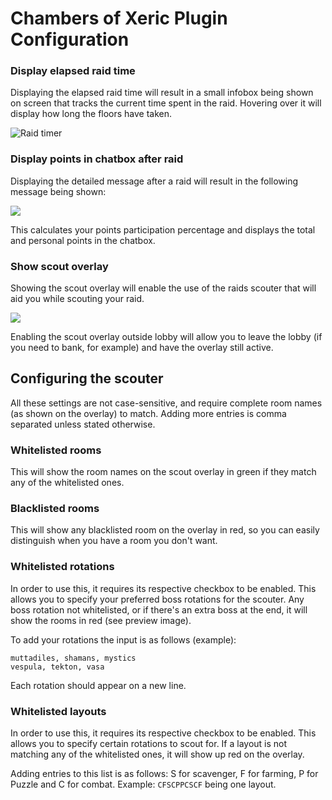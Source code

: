 # Chambers of Xeric Plugin Configuration
### Display elapsed raid time
Displaying the elapsed raid time will result in a small infobox being shown on screen that tracks the current time spent in the raid. Hovering over it will display how long the floors have taken.

![Raid timer](https://raw.githubusercontent.com/runelite/wiki/master/img/Chambers-of-Xeric-time-infobox.png)

### Display points in chatbox after raid
Displaying the detailed message after a raid will result in the following message being shown:

![](https://raw.githubusercontent.com/runelite/wiki/master/img/Chambers-of-Xeric-points.png)

This calculates your points participation percentage and displays the total and personal points in the chatbox.

### Show scout overlay
Showing the scout overlay will enable the use of the raids scouter that will aid you while scouting your raid.

![](https://raw.githubusercontent.com/runelite/wiki/master/img/Chambers-of-Xeric-scout-overlay.png)

Enabling the scout overlay outside lobby will allow you to leave the lobby (if you need to bank, for example) and have the overlay still active.

## Configuring the scouter
All these settings are not case-sensitive, and require complete room names (as shown on the overlay) to match. Adding more entries is comma separated unless stated otherwise.

### Whitelisted rooms
This will show the room names on the scout overlay in green if they match any of the whitelisted ones. 

### Blacklisted rooms
This will show any blacklisted room on  the overlay in red, so you can easily distinguish when you have a room you don't want.

### Whitelisted rotations
In order to use this, it requires its respective checkbox to be enabled.
This allows you to specify your preferred boss rotations for the scouter. Any boss rotation not whitelisted, or if there's an extra boss at the end, it will show the rooms in red (see preview image).

To add your rotations the input is as follows (example):

```
muttadiles, shamans, mystics
vespula, tekton, vasa
```

Each rotation should appear on a new line.

### Whitelisted layouts
In order to use this, it requires its respective checkbox to be enabled.
This allows you to specify certain rotations to scout for. If a layout is not matching any of the whitelisted ones, it will show up red on the overlay.

Adding entries to this list is as follows: S for scavenger, F for farming, P for Puzzle and C for combat. Example: `CFSCPPCSCF` being one layout.